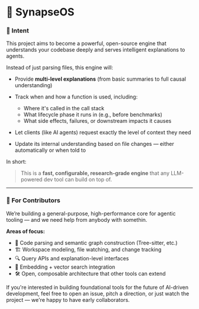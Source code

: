 # 🧠 SynapseOS

### 🚀 Intent

This project aims to become a powerful, open-source engine that understands your codebase deeply and serves intelligent explanations to agents.

Instead of just parsing files, this engine will:

* Provide **multi-level explanations** (from basic summaries to full causal understanding)
* Track when and how a function is used, including:

  * Where it's called in the call stack
  * What lifecycle phase it runs in (e.g., before benchmarks)
  * What side effects, failures, or downstream impacts it causes
* Let clients (like AI agents) request exactly the level of context they need
* Update its internal understanding based on file changes — either automatically or when told to

In short:

> This is a **fast, configurable, research-grade engine** that any LLM-powered dev tool can build on top of.

---

### 🤝 For Contributors

We’re building a general-purpose, high-performance core for agentic tooling — and we need help from anybody with somethin.

**Areas of focus:**

* 🧠 Code parsing and semantic graph construction (Tree-sitter, etc.)
* 🏗️ Workspace modeling, file watching, and change tracking
* 🔍 Query APIs and explanation-level interfaces
* 🧬 Embedding + vector search integration
* 🛠️ Open, composable architecture that other tools can extend

If you're interested in building foundational tools for the future of AI-driven development, feel free to open an issue, pitch a direction, or just watch the project — we're happy to have early collaborators.
